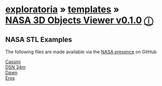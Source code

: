 [exploratoria]( http://exploratoria.github.io/ ) &raquo;  [templates]( http://exploratoria.github.io/templates ) &raquo;  
[NASA 3D Objects Viewer v0.1.0]( nasa-3d-objects-viewer-v-0-1-0.html ) [&#x24D8;]( https://github.com/exploratoria/sandbox/tree/gh-pages/astronomy/nasa-3d-objects-viewer )
===
 
## NASA STL Examples
The following files are made available via the [NASA presence]( https://github.com/nasa/NASA-3D-Resources ) on GitHub

[Cassini]( #https://cdn.jsdelivr.net/gh/nasa/NASA-3D-Resources@master/3D%20Printing/Cassini/cassini.stl#2 )  
[DSN 34m]( #https://cdn.jsdelivr.net/gh/nasa/NASA-3D-Resources@master/3D%20Printing//DSN%2034%20m/34M_17.stl )  
[Dawn]( #https://cdn.jsdelivr.net/gh/nasa/NASA-3D-Resources@master/3D%20Printing/Dawn/Dawn_19.stl )  
[Eros]( #https://cdn.jsdelivr.net/gh/nasa/NASA-3D-Resources@master/3D%20Printing/Eros/eros.STL#3 )  


